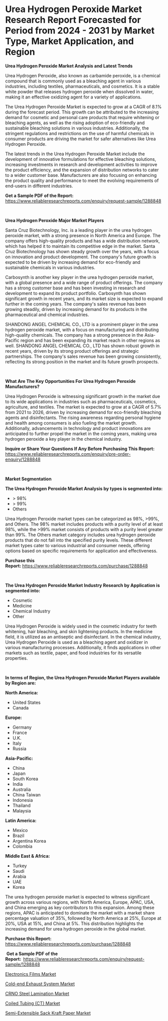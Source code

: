 <p><h1>Urea Hydrogen Peroxide Market Research Report Forecasted for Period from 2024 -  2031 by Market Type, Market Application, and Region</h1></p><p><strong>Urea Hydrogen Peroxide Market Analysis and Latest Trends</strong></p>
<p><p>Urea Hydrogen Peroxide, also known as carbamide peroxide, is a chemical compound that is commonly used as a bleaching agent in various industries, including textiles, pharmaceuticals, and cosmetics. It is a stable white powder that releases hydrogen peroxide when dissolved in water, making it an effective oxidizing agent for a variety of applications.</p><p>The Urea Hydrogen Peroxide Market is expected to grow at a CAGR of 8.1% during the forecast period. This growth can be attributed to the increasing demand for cosmetic and personal care products that require whitening or bleaching agents, as well as the rising adoption of eco-friendly and sustainable bleaching solutions in various industries. Additionally, the stringent regulations and restrictions on the use of harmful chemicals in consumer products are driving the market for safer alternatives like Urea Hydrogen Peroxide.</p><p>The latest trends in the Urea Hydrogen Peroxide Market include the development of innovative formulations for effective bleaching solutions, increasing investments in research and development activities to improve the product efficiency, and the expansion of distribution networks to cater to a wider customer base. Manufacturers are also focusing on enhancing the product quality and performance to meet the evolving requirements of end-users in different industries.</p></p>
<p><strong>Get a Sample PDF of the Report:&nbsp;</strong> <a href="https://www.reliableresearchreports.com/enquiry/request-sample/1288848">https://www.reliableresearchreports.com/enquiry/request-sample/1288848</a></p>
<p>&nbsp;</p>
<p><strong>Urea Hydrogen Peroxide Major Market Players</strong></p>
<p><p>Santa Cruz Biotechnology, Inc. is a leading player in the urea hydrogen peroxide market, with a strong presence in North America and Europe. The company offers high-quality products and has a wide distribution network, which has helped it to maintain its competitive edge in the market. Santa Cruz Biotechnology has shown steady growth over the years, with a focus on innovation and product development. The company's future growth is expected to be driven by increasing demand for eco-friendly and sustainable chemicals in various industries.</p><p>Carbosynth is another key player in the urea hydrogen peroxide market, with a global presence and a wide range of product offerings. The company has a strong customer base and has been investing in research and development to expand its product portfolio. Carbosynth has shown significant growth in recent years, and its market size is expected to expand further in the coming years. The company's sales revenue has been growing steadily, driven by increasing demand for its products in the pharmaceutical and chemical industries.</p><p>SHANDONG ANGEL CHEMICAL CO., LTD is a prominent player in the urea hydrogen peroxide market, with a focus on manufacturing and distributing high-quality chemicals. The company has a strong presence in the Asia-Pacific region and has been expanding its market reach in other regions as well. SHANDONG ANGEL CHEMICAL CO., LTD has shown robust growth in recent years, driven by its strong product offerings and strategic partnerships. The company's sales revenue has been growing consistently, reflecting its strong position in the market and its future growth prospects.</p></p>
<p>&nbsp;</p>
<p><strong>What Are The Key Opportunities For Urea Hydrogen Peroxide Manufacturers?</strong></p>
<p><p>Urea Hydrogen Peroxide is witnessing significant growth in the market due to its wide applications in industries such as pharmaceuticals, cosmetics, agriculture, and textiles. The market is expected to grow at a CAGR of 5.7% from 2021 to 2026, driven by increasing demand for eco-friendly bleaching agents and disinfectants. The rising awareness regarding personal hygiene and health among consumers is also fueling the market growth. Additionally, advancements in technology and product innovations are anticipated to further propel the market in the coming years, making urea hydrogen peroxide a key player in the chemical industry.</p></p>
<p><strong>Inquire or Share Your Questions If Any Before Purchasing This Report:</strong> <a href="https://www.reliableresearchreports.com/enquiry/pre-order-enquiry/1288848">https://www.reliableresearchreports.com/enquiry/pre-order-enquiry/1288848</a></p>
<p>&nbsp;</p>
<p><strong>Market Segmentation</strong></p>
<p><strong>The Urea Hydrogen Peroxide Market Analysis by types is segmented into:</strong></p>
<p><ul><li>> 98%</li><li>> 99%</li><li>Others</li></ul></p>
<p><p>Urea Hydrogen Peroxide market types can be categorized as 98%, >99%, and Others. The 98% market includes products with a purity level of at least 98%, while the >99% market consists of products with a purity level greater than 99%. The Others market category includes urea hydrogen peroxide products that do not fall into the specified purity levels. These different market types cater to various industrial and consumer needs, offering options based on specific requirements for application and effectiveness.</p></p>
<p><strong>Purchase this Report:&nbsp;</strong><a href="https://www.reliableresearchreports.com/purchase/1288848">https://www.reliableresearchreports.com/purchase/1288848</a></p>
<p>&nbsp;</p>
<p><strong>The Urea Hydrogen Peroxide Market Industry Research by Application is segmented into:</strong></p>
<p><ul><li>Cosmetic</li><li>Medicine</li><li>Chemical Industry</li><li>Other</li></ul></p>
<p><p>Urea Hydrogen Peroxide is widely used in the cosmetic industry for teeth whitening, hair bleaching, and skin lightening products. In the medicine field, it is utilized as an antiseptic and disinfectant. In the chemical industry, Urea Hydrogen Peroxide is used as a bleaching agent and oxidizer in various manufacturing processes. Additionally, it finds applications in other markets such as textile, paper, and food industries for its versatile properties.</p></p>
<p>&nbsp;</p>
<p><strong>In terms of Region, the Urea Hydrogen Peroxide Market Players available by Region are:</strong></p>
<p>
    <p> <strong> North America: </strong>
        <ul>
            <li>United States</li>
            <li>Canada</li>
        </ul>
        </p> 
    <p> <strong> Europe: </strong>
        <ul>
            <li>Germany</li>
            <li>France</li>
            <li>U.K.</li>
            <li>Italy</li>
            <li>Russia</li>
        </ul>
        </p> 
    <p> <strong> Asia-Pacific: </strong>
        <ul>
            <li>China</li>
            <li>Japan</li>
            <li>South Korea</li>
            <li>India</li>
            <li>Australia</li>
            <li>China Taiwan</li>
            <li>Indonesia</li>
            <li>Thailand</li>
            <li>Malaysia</li>
        </ul>
        </p> 
    <p> <strong> Latin America: </strong>
        <ul>
            <li>Mexico</li>
            <li>Brazil</li>
            <li>Argentina Korea</li>
            <li>Colombia</li>
        </ul>
        </p> 
    <p> <strong> Middle East & Africa: </strong>
        <ul>
            <li>Turkey</li>
            <li>Saudi</li>
            <li>Arabia</li>
            <li>UAE</li>
            <li>Korea</li>
        </ul>
    </p>
    </p>
<p><p>The urea hydrogen peroxide market is expected to witness significant growth across various regions, with North America, Europe, APAC, USA, and China emerging as key contributors to this expansion. Among these regions, APAC is anticipated to dominate the market with a market share percentage valuation of 35%, followed by North America at 25%, Europe at 20%, USA at 15%, and China at 5%. This distribution highlights the increasing demand for urea hydrogen peroxide in the global market.</p></p>
<p><strong>Purchase this Report: </strong><a href="https://www.reliableresearchreports.com/purchase/1288848">https://www.reliableresearchreports.com/purchase/1288848</a></p>
<p>&nbsp;<strong>Get a Sample PDF of the Report:&nbsp;&nbsp;</strong><a href="https://www.reliableresearchreports.com/enquiry/request-sample/1288848">https://www.reliableresearchreports.com/enquiry/request-sample/1288848</a></p>
<p><strong></strong></p>
<p><p><a href="https://view.publitas.com/reportprime-1/electronics-films-market-size-reflecting-a-forecast-till-2031-market-by-type-by-application-and-by-geography/">Electronics Films Market</a></p><p><a href="https://scarlet-rocket-c63.notion.site/Cold-end-Exhaust-System-Market-Research-Report-Provides-Critical-Insights-that-can-help-Shape-Busine-747fc841faf748d4a3acd6addcef6c8e">Cold-end Exhaust System Market</a></p><p><a href="https://github.com/lataunyatinikmelvin59ilbd0dv/Market-Research-Report-List-1/blob/main/crno-steel-lamination-market.md">CRNO Steel Lamination Market</a></p><p><a href="https://fearless-okapi-6c8.notion.site/Coiled-Tubing-CT-Market-Size-and-Examines-its-Market-Scope-with-a-Primary-Focus-on-Growth-Opport-263b249e77a2401c8ab257ae531c508f">Coiled Tubing (CT) Market</a></p><p><a href="https://github.com/pgtimber/Market-Research-Report-List-1/blob/main/semi-extensible-sack-kraft-paper-market.md">Semi-Extensible Sack Kraft Paper Market</a></p></p>